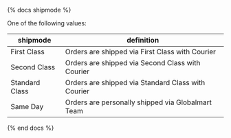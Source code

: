 {% docs shipmode %}

One of the following values:

| shipmode    	| definition 					 	                |
|---------------|---------------------------------------------------|
| First Class 	| Orders are shipped via First Class with Courier	| 
| Second Class 	| Orders are shipped via Second Class with Courier	| 
| Standard Class| Orders are shipped via Standard Class with Courier|
| Same Day 	    | Orders are personally shipped via Globalmart Team	| 

{% end docs %}